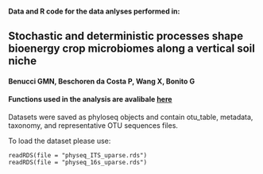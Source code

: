 #### Data and R code for the data anlyses performed in:

## Stochastic and deterministic processes shape bioenergy crop microbiomes along a vertical soil niche

#### Benucci GMN, Beschoren da Costa P, Wang X, Bonito G

#### Functions used in the analysis are avalibale [here](https://github.com/Gian77/Scientific-Papers-R-Code/tree/master/VanWallendael_etal_2021_SwitchgrassLeafFungalMicrobiome)  

Datasets were saved as phyloseq objects and contain otu_table, metadata, taxonomy, and representative OTU sequences files.

To load the dataset please use:
```
readRDS(file = "physeq_ITS_uparse.rds")
readRDS(file = "physeq_16s_uparse.rds")
```
